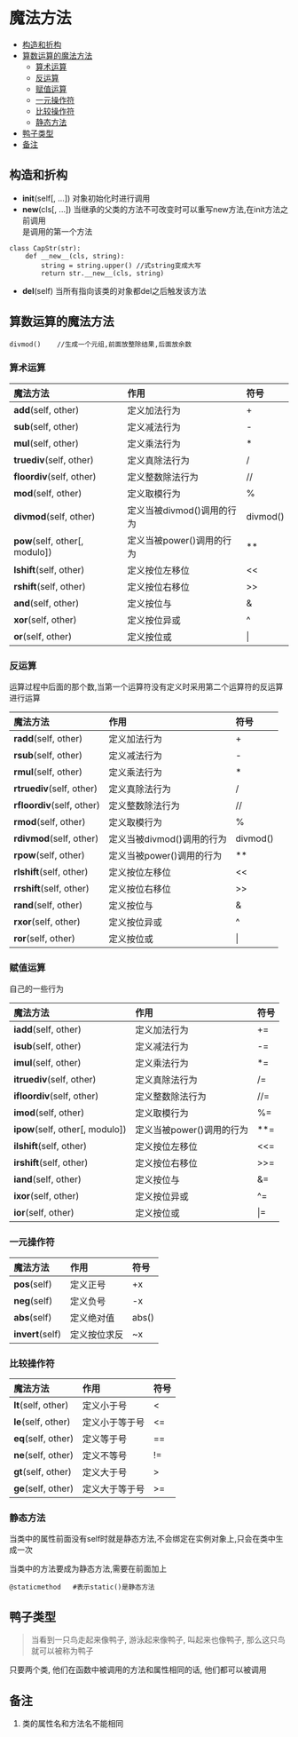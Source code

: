 # 魔法方法


<!-- vim-markdown-toc Marked -->

* [构造和折构](#构造和折构)
* [算数运算的魔法方法](#算数运算的魔法方法)
    * [算术运算](#算术运算)
    * [反运算](#反运算)
    * [赋值运算](#赋值运算)
    * [一元操作符](#一元操作符)
    * [比较操作符](#比较操作符)
    * [静态方法](#静态方法)
* [鸭子类型](#鸭子类型)
* [备注](#备注)

<!-- vim-markdown-toc -->

## 构造和折构
- __init__(self[, ...])
对象初始化时进行调用
- __new__(cls[, ...])
当继承的父类的方法不可改变时可以重写new方法,在init方法之前调用  
是调用的第一个方法
```
class CapStr(str):
    def __new__(cls, string):
        string = string.upper() //式string变成大写
        return str.__new__(cls, string)
```
- __del__(self)
当所有指向该类的对象都del之后触发该方法

## 算数运算的魔法方法
```
divmod()    //生成一个元组,前面放整除结果,后面放余数
```
### 算术运算
|魔法方法|作用|符号|
|:---|:---|:---|
|__add__(self, other)|定义加法行为|+|
|__sub__(self, other)|定义减法行为|-|
|__mul__(self, other)|定义乘法行为|*|
|__truediv__(self, other)|定义真除法行为|/|
|__floordiv__(self, other)|定义整数除法行为|//|
|__mod__(self, other)|定义取模行为|%|
|__divmod__(self, other)|定义当被divmod()调用的行为|divmod()|
|__pow__(self, other[, modulo])|定义当被power()调用的行为|**|
|__lshift__(self, other)|定义按位左移位|\<\<|
|__rshift__(self, other)|定义按位右移位|\>\>|
|__and__(self, other)|定义按位与|&|
|__xor__(self, other)|定义按位异或|^|
|__or__(self, other)|定义按位或|\||

### 反运算
运算过程中后面的那个数,当第一个运算符没有定义时采用第二个运算符的反运算进行运算

|魔法方法|作用|符号|
|:---|:---|:---|
|__radd__(self, other)|定义加法行为|+|
|__rsub__(self, other)|定义减法行为|-|
|__rmul__(self, other)|定义乘法行为|*|
|__rtruediv__(self, other)|定义真除法行为|/|
|__rfloordiv__(self, other)|定义整数除法行为|//|
|__rmod__(self, other)|定义取模行为|%|
|__rdivmod__(self, other)|定义当被divmod()调用的行为|divmod()|
|__rpow__(self, other)|定义当被power()调用的行为|**|
|__rlshift__(self, other)|定义按位左移位|\<\<|
|__rrshift__(self, other)|定义按位右移位|\>\>|
|__rand__(self, other)|定义按位与|&|
|__rxor__(self, other)|定义按位异或|^|
|__ror__(self, other)|定义按位或|\||

### 赋值运算
自己的一些行为

|魔法方法|作用|符号|
|:---|:---|:---|
|__iadd__(self, other)|定义加法行为|+=|
|__isub__(self, other)|定义减法行为|-=|
|__imul__(self, other)|定义乘法行为|*=|
|__itruediv__(self, other)|定义真除法行为|/=|
|__ifloordiv__(self, other)|定义整数除法行为|//=|
|__imod__(self, other)|定义取模行为|%=|
|__ipow__(self, other[, modulo])|定义当被power()调用的行为|**=|
|__ilshift__(self, other)|定义按位左移位|\<\<=|
|__irshift__(self, other)|定义按位右移位|\>\>=|
|__iand__(self, other)|定义按位与|&=|
|__ixor__(self, other)|定义按位异或|^=|
|__ior__(self, other)|定义按位或|\|=|

### 一元操作符
|魔法方法|作用|符号|
|:---|:---|:---|
|__pos__(self)|定义正号|+x|
|__neg__(self)|定义负号|-x|
|__abs__(self)|定义绝对值|abs()|
|__invert__(self)|定义按位求反|~x|

### 比较操作符
|魔法方法|作用|符号|
|:---|:---|:---|
|__lt__(self, other)|定义小于号|\<|
|__le__(self, other)|定义小于等于号|\<=|
|__eq__(self, other)|定义等于号|==|
|__ne__(self, other)|定义不等号|!=|
|__gt__(self, other)|定义大于号|\>|
|__ge__(self, other)|定义大于等于号|\>=|

### 静态方法
当类中的属性前面没有self时就是静态方法,不会绑定在实例对象上,只会在类中生成一次  

当类中的方法要成为静态方法,需要在前面加上
```
@staticmethod   #表示static()是静态方法
```
## 鸭子类型
> 当看到一只鸟走起来像鸭子, 游泳起来像鸭子, 叫起来也像鸭子, 那么这只鸟就可以被称为鸭子  

只要两个类, 他们在函数中被调用的方法和属性相同的话, 他们都可以被调用

## 备注
1. 类的属性名和方法名不能相同
